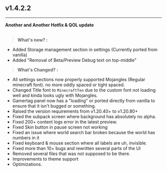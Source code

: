 ## v1.4.2.2
---
**Another and Another Hotfix & QOL update**<br><br>
> **What's new? :**
- Added Storage management section in settings (Currently ported from vanilla)
- Added "Removal of Beta/Preview Debug text on top-middle"

> **What's Changed? :**
- All settings sections now properly supported Mojangles (Regular minecraft font). no more oddly spaced or tight spaced.
- Changed Title font to `MinecraftTen` due to the custom font not loading well and kinda looks ugly with Mojangles.
- Gamertag panel now has a "loading" or ported directly from vanilla to ensure that it isn't bugged or something.
- Raised the version requirements from v1.20.40+ to v1.20.80+
- Fixed the subpack screen where background has absolutely no alpha.
- Fixed 200+ content logs error in the latest preview.
- Fixed Skin button in pause screen not working
- Fixed an issue where world search bar broken because the world has numbers in it
- Fixed keyboard & mouse section where all labels are uh, invisible.
- Fixed more than 10+ bugs and rewritten several parts of the UI
- Removed several files that was not supposed to be there.
- Improvements to theme support
- Optimizations.